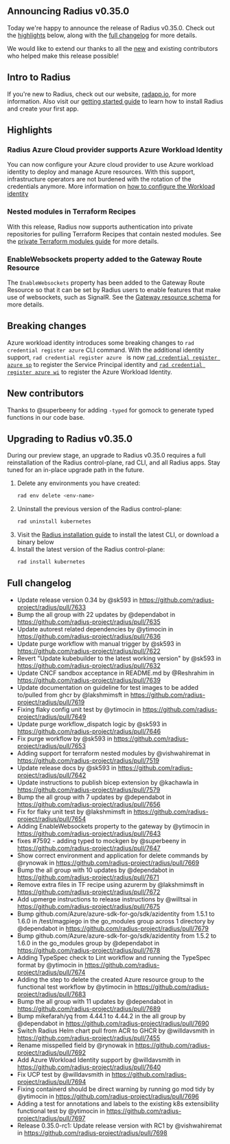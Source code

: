 ## Announcing Radius v0.35.0

Today we're happy to announce the release of Radius v0.35.0. Check out the [highlights](#highlights) below, along with the [full changelog](#full-changelog) for more details.

We would like to extend our thanks to all the [new](#new-contributors) and existing contributors who helped make this release possible!

## Intro to Radius

If you're new to Radius, check out our website, [radapp.io](https://radapp.io), for more information. Also visit our [getting started guide](https://docs.radapp.io/getting-started/) to learn how to install Radius and create your first app.

## Highlights

### Radius Azure Cloud provider supports Azure Workload Identity
You can now configure your Azure cloud provider to use Azure workload identity to deploy and manage Azure resources. With this support, infrastructure operators are not burdened with the rotation of the credentials anymore. More information on [how to configure the Workload identity](http://docs.radapp.io/operations/providers/azure-provider/howto-azure-provider-wi/)

### Nested modules in Terraform Recipes
With this release, Radius now supports authentication into private repositories for pulling Terraform Recipes that contain nested modules. See the [private Terraform modules guide](https://docs.radapp.io/guides/recipes/terraform/howto-private-registry/) for more details.

### EnableWebsockets property added to the Gateway Route Resource
The `EnableWebsockets` property has been added to the Gateway Route Resource so that it can be set by Radius users to enable features that make use of websockets, such as SignalR. See the [Gateway resource schema](https://docs.radapp.io/reference/resource-schema/core-schema/gateway/#routes) for more details.

## Breaking changes

Azure workload identity introduces some breaking changes to `rad credential register azure` CLI command. With the additional identity support, `rad credential register azure ` is now [`rad credential register azure sp`](https://docs.radapp.io/reference/cli/rad_credential_register_azure_sp/) to register the Service Principal identity and [`rad credential register azure wi`](https://docs.radapp.io/reference/cli/rad_credential_register_azure_wi/) to register the Azure Workload Identity.

## New contributors

Thanks to @superbeeny for adding `-typed` for gomock to generate typed functions in our code base.

## Upgrading to Radius v0.35.0

During our preview stage, an upgrade to Radius v0.35.0 requires a full reinstallation of the Radius control-plane, rad CLI, and all Radius apps. Stay tuned for an in-place upgrade path in the future.

1. Delete any environments you have created:
   ```bash
   rad env delete <env-name>
   ```
1. Uninstall the previous version of the Radius control-plane:
   ```bash
   rad uninstall kubernetes
   ```
1. Visit the [Radius installation guide](https://docs.radapp.io/getting-started/install/) to install the latest CLI, or download a binary below
1. Install the latest version of the Radius control-plane:
   ```bash
   rad install kubernetes
   ```

## Full changelog

* Update release version 0.34 by @sk593 in https://github.com/radius-project/radius/pull/7633
* Bump the all group with 22 updates by @dependabot in https://github.com/radius-project/radius/pull/7635
* Update autorest related dependencies by @ytimocin in https://github.com/radius-project/radius/pull/7636
* Update purge workflow with manual trigger by @sk593 in https://github.com/radius-project/radius/pull/7622
* Revert "Update kubebuilder to the latest working version" by @sk593 in https://github.com/radius-project/radius/pull/7632
* Update CNCF sandbox acceptance in README.md  by @Reshrahim in https://github.com/radius-project/radius/pull/7639
* Update documentation on guideline for test images to be added to/pulled from ghcr by @lakshmimsft in https://github.com/radius-project/radius/pull/7619
* Fixing flaky config unit test by @ytimocin in https://github.com/radius-project/radius/pull/7649
* Update purge workflow_dispatch logic by @sk593 in https://github.com/radius-project/radius/pull/7646
* Fix purge workflow by @sk593 in https://github.com/radius-project/radius/pull/7653
* Adding support for terraform nested modules by @vishwahiremat in https://github.com/radius-project/radius/pull/7519
* Update release docs by @sk593 in https://github.com/radius-project/radius/pull/7642
* Update instructions to publish bicep extension by @kachawla in https://github.com/radius-project/radius/pull/7579
* Bump the all group with 7 updates by @dependabot in https://github.com/radius-project/radius/pull/7656
* Fix for flaky unit test by @lakshmimsft in https://github.com/radius-project/radius/pull/7654
* Adding EnableWebsockets property to the gateway by @ytimocin in https://github.com/radius-project/radius/pull/7643
* fixes #7592 - adding typed to mockgen by @superbeeny in https://github.com/radius-project/radius/pull/7647
* Show correct environment and application for delete commands by @rynowak in https://github.com/radius-project/radius/pull/7669
* Bump the all group with 10 updates by @dependabot in https://github.com/radius-project/radius/pull/7671
* Remove extra files in TF recipe using azurerm by @lakshmimsft in https://github.com/radius-project/radius/pull/7672
* Add upmerge instructions to release instructions by @willtsai in https://github.com/radius-project/radius/pull/7675
* Bump github.com/Azure/azure-sdk-for-go/sdk/azidentity from 1.5.1 to 1.6.0 in /test/magpiego in the go_modules group across 1 directory by @dependabot in https://github.com/radius-project/radius/pull/7679
* Bump github.com/Azure/azure-sdk-for-go/sdk/azidentity from 1.5.2 to 1.6.0 in the go_modules group by @dependabot in https://github.com/radius-project/radius/pull/7678
* Adding TypeSpec check to Lint workflow and running the TypeSpec format by @ytimocin in https://github.com/radius-project/radius/pull/7674
* Adding the step to delete the created Azure resource group to the functional test workflow by @ytimocin in https://github.com/radius-project/radius/pull/7683
* Bump the all group with 11 updates by @dependabot in https://github.com/radius-project/radius/pull/7689
* Bump mikefarah/yq from 4.44.1 to 4.44.2 in the all group by @dependabot in https://github.com/radius-project/radius/pull/7690
* Switch Radius Helm chart pull from ACR to GHCR by @willdavsmith in https://github.com/radius-project/radius/pull/7455
* Rename misspelled field by @rynowak in https://github.com/radius-project/radius/pull/7692
* Add Azure Workload Identity support by @willdavsmith in https://github.com/radius-project/radius/pull/7640
* Fix UCP test by @willdavsmith in https://github.com/radius-project/radius/pull/7694
* Fixing containerd should be direct warning by running go mod tidy by @ytimocin in https://github.com/radius-project/radius/pull/7696
* Adding a test for annotations and labels to the existing k8s extensibility functional test by @ytimocin in https://github.com/radius-project/radius/pull/7697
* Release 0.35.0-rc1: Update release version with RC1 by @vishwahiremat in https://github.com/radius-project/radius/pull/7698
